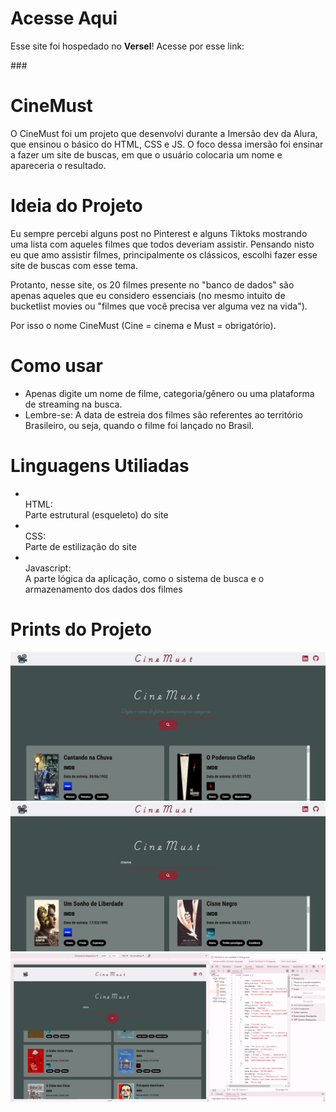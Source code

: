 <h1>Acesse Aqui</h1>

<p>Esse site foi hospedado no <b>Versel</b>! Acesse por esse link:
<br>

<a href="https://cinemust.vercel.app/"></a>

</p>
###

<h1>CineMust</h1>

<p>O CineMust foi um projeto que desenvolvi durante a Imersão dev da Alura, que ensinou o básico do HTML, CSS e JS. O foco dessa imersão foi ensinar a fazer um site de buscas, em que o usuário colocaria um nome e apareceria o resultado.</p>

###

<h1>Ideia do Projeto</h1>

<p>Eu sempre percebi alguns post no Pinterest e alguns Tiktoks mostrando uma lista com aqueles filmes que todos deveriam assistir. Pensando nisto eu que amo assistir filmes, principalmente os clássicos, escolhi fazer esse site de buscas com esse tema.</p>

<p>Protanto, nesse site, os 20 filmes presente no "banco de dados" são apenas aqueles que eu considero essenciais (no mesmo intuito de bucketlist movies ou "filmes que você precisa ver alguma vez na vida").</p>

<p>Por isso o nome CineMust (Cine = cinema e Must =  obrigatório).</p>

###

<h1>Como usar</h1>

<ul>
    <li>Apenas digite um nome de filme, categoria/gênero ou uma plataforma de streaming na busca.</li>
    <li>Lembre-se: A data de estreia dos filmes são referentes ao território Brasileiro, ou seja, quando o filme foi lançado no Brasil.</li>
</ul>

###

<h1>Linguagens Utiliadas</h1>

<ul>
    <li><br>HTML:</br> Parte estrutural (esqueleto) do site</li>
    <li><br>CSS:</br> Parte de estilização do site</li>
    <li><br>Javascript:</br> A parte lógica da aplicação, como o sistema de busca e o armazenamento dos dados dos filmes</li>
</ul>

<h1>Prints do Projeto</h1>

<img src="/imgs_readme/pag_principal.png" alt="">
<img src="/imgs_readme/pag_principal_drama.png" alt="">
<img src="/imgs_readme/codigo.png" alt="">
